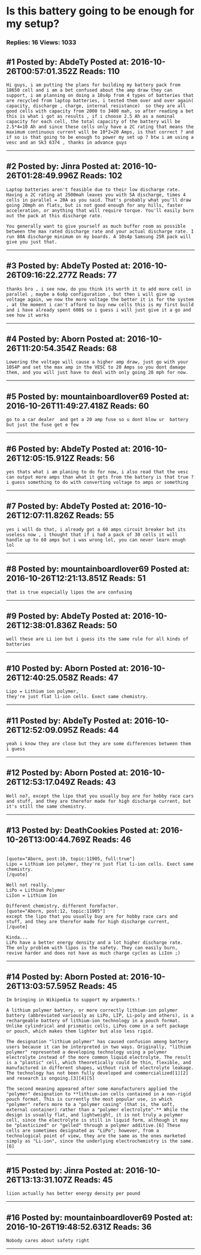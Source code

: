 # Is this battery going to be enough for my setup?

### Replies: 16 Views: 1033

## \#1 Posted by: AbdeTy Posted at: 2016-10-26T00:57:01.352Z Reads: 110

```
Hi guys, i am putting the plans for building my battery pack from 18650 cell and i am a bet confused about the amp draw they can support, i am planning on doing a 10s4p from 4 types of batteries that are recycled from laptop batteries, i tested them over and over again( capacity, discharge , charge, internal resistance)  so they are all good cells with capacity from 2000 to 3400 mah, so after reading a bet this is what i got as results , if i choose 2.5 Ah as a nominal capacity for each cell, the total capacity of the battery will be 2.5*4=10 Ah and since these cells only have a 2C rating that means the maximum continuous current will be 10*2=20 Amps, is that correct ? and if so is that going to be enough to power my set up ? btw i am using a vesc and an Sk3 6374 , thanks in advance guys
```

---
## \#2 Posted by: Jinra Posted at: 2016-10-26T01:28:49.996Z Reads: 102

```
Laptop batteries aren't feasible due to their low discharge rate. Having a 2C rating at 2500mah leaves you with 5A discharge, times 4 cells in parallel = 20A as you said. That's probably what you'll draw going 20mph on flats, but is not good enough for any hills, faster acceleration, or anything that will require torque. You'll easily burn out the pack at this discharge rate.

You generally want to give yourself as much buffer room as possible between the max rated discharge rate and your actual discharge rate. I run 80A discharge minimum on my boards. A 10s4p Samsung 25R pack will give you just that.
```

---
## \#3 Posted by: AbdeTy Posted at: 2016-10-26T09:16:22.277Z Reads: 77

```
thanks bro , i see now, do you think its worth it to add more cell in parallel , maybe a 6s6p configuration , but then i will give up voltage again, we now the more voltage the better it is for the system , at the moment i can't afford to buy new cells this is my first build and i have already spent 600$ so i guess i will just give it a go and see how it works
```

---
## \#4 Posted by: Aborn Posted at: 2016-10-26T11:20:54.354Z Reads: 68

```
Lowering the voltage will cause a higher amp draw, just go with your 10S4P and set the max amp in the VESC to 20 Amps so you dont damage them, and you will just have to deal with only going 20 mph for now.
```

---
## \#5 Posted by: mountainboardlover69 Posted at: 2016-10-26T11:49:27.418Z Reads: 60

```
go to a car dealer  and get a 20 amp fuse so u dont blow ur  battery but just the fuse get e few
```

---
## \#6 Posted by: AbdeTy Posted at: 2016-10-26T12:05:15.912Z Reads: 56

```
yes thats what i am planing to do for now, i also read that the vesc can output more amps than what it gets from the battery is that true ? i guess something to do with converting voltage to amps or something
```

---
## \#7 Posted by: AbdeTy Posted at: 2016-10-26T12:07:11.826Z Reads: 55

```
yes i will do that, i already got a 60 amps circuit breaker but its useless now , i thought that if i had a pack of 30 cells it will handle up to 60 amps but i was wrong lol, you can never learn enugh lol
```

---
## \#8 Posted by: mountainboardlover69 Posted at: 2016-10-26T12:21:13.851Z Reads: 51

```
that is true especially lipos the are confusing
```

---
## \#9 Posted by: AbdeTy Posted at: 2016-10-26T12:38:01.836Z Reads: 50

```
well these are Li ion but i guess its the same rule for all kinds of batteries
```

---
## \#10 Posted by: Aborn Posted at: 2016-10-26T12:40:25.058Z Reads: 47

```
Lipo = Lithium ion polymer, 
they're just flat li-ion cells. Exect same chemistry.
```

---
## \#11 Posted by: AbdeTy Posted at: 2016-10-26T12:52:09.095Z Reads: 44

```
yeah i know they are close but they are some differences between them i guess
```

---
## \#12 Posted by: Aborn Posted at: 2016-10-26T12:53:17.049Z Reads: 43

```
Well no?, except the lipo that you usually buy are for hobby race cars and stuff, and they are therefor made for high discharge current, but it's still the same chemistry.
```

---
## \#13 Posted by: DeathCookies Posted at: 2016-10-26T13:00:44.769Z Reads: 46

```

[quote="Aborn, post:10, topic:11905, full:true"]
Lipo = Lithium ion polymer, they're just flat li-ion cells. Exect same chemistry.
[/quote]

Well not really.
LiPo = Lithium Polymer
LiIon = Lithium Ion

Different chemistry, different formfactor.
[quote="Aborn, post:12, topic:11905"]
except the lipo that you usually buy are for hobby race cars and stuff, and they are therefor made for high discharge current,
[/quote]

Kinda...
LiPo have a better energy density and a lot higher discharge rate.
The only problem with lipos is the safety. They can easily burn, revive harder and does not have as much charge cycles as LiIon ;)
```

---
## \#14 Posted by: Aborn Posted at: 2016-10-26T13:03:57.595Z Reads: 45

```
Im bringing in Wikipedia to support my arguments.!

A lithium polymer battery, or more correctly lithium-ion polymer battery (abbreviated variously as LiPo, LIP, Li-poly and others), is a rechargeable battery of lithium-ion technology in a pouch format. Unlike cylindrical and prismatic cells, LiPos come in a soft package or pouch, which makes them lighter but also less rigid.

The designation "lithium polymer" has caused confusion among battery users because it can be interpreted in two ways. Originally, "lithium polymer" represented a developing technology using a polymer electrolyte instead of the more common liquid electrolyte. The result is a "plastic" cell, which theoretically could be thin, flexible, and manufactured in different shapes, without risk of electrolyte leakage. The technology has not been fully developed and commercialized[1][2] and research is ongoing.[3][4][5]

The second meaning appeared after some manufacturers applied the "polymer" designation to **lithium-ion cells contained in a non-rigid pouch format. This is currently the most popular use, in which "polymer" refers more to a "polymer casing" (that is, the soft, external container) rather than a "polymer electrolyte".** While the design is usually flat, and lightweight, it is not truly a polymer cell, since the electrolyte is still in liquid form, although it may be "plasticized" or "gelled" through a polymer additive.[6] These cells are sometimes designated as "LiPo"; however, from a technological point of view, they are the same as the ones marketed simply as "Li-ion", since the underlying electrochemistry is the same.[6]
```

---
## \#15 Posted by: Jinra Posted at: 2016-10-26T13:13:31.107Z Reads: 45

```
liion actually has better energy density per pound
```

---
## \#16 Posted by: mountainboardlover69 Posted at: 2016-10-26T19:48:52.631Z Reads: 36

```
Nobody cares about safety right
```

---
